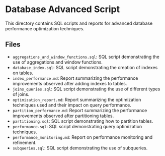 # Database Advanced Script

This directory contains SQL scripts and reports for advanced database performance optimization techniques.

## Files

*   `aggregations_and_window_functions.sql`: SQL script demonstrating the use of aggregations and window functions.
*   `database_index.sql`: SQL script demonstrating the creation of indexes on tables.
*   `index_performance.md`: Report summarizing the performance improvements observed after adding indexes to tables.
*   `joins_queries.sql`: SQL script demonstrating the use of different types of joins.
*   `optimization_report.md`: Report summarizing the optimization techniques used and their impact on query performance.
*   `partition_performance.md`: Report summarizing the performance improvements observed after partitioning tables.
*   `partitioning.sql`: SQL script demonstrating how to partition tables.
*   `performance.sql`: SQL script demonstrating query optimization techniques.
*   `performance_monitoring.md`: Report on performance monitoring and refinement.
*   `subqueries.sql`: SQL script demonstrating the use of subqueries.
